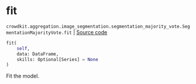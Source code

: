 # fit
`crowdkit.aggregation.image_segmentation.segmentation_majority_vote.SegmentationMajorityVote.fit` | [Source code](https://github.com/Toloka/crowd-kit/blob/v1.2.0/crowdkit/aggregation/image_segmentation/segmentation_majority_vote.py#L62)

```python
fit(
    self,
    data: DataFrame,
    skills: Optional[Series] = None
)
```

Fit the model.

